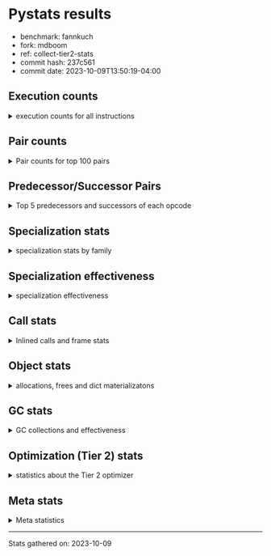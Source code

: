 
# Pystats results

- benchmark: fannkuch
- fork: mdboom
- ref: collect-tier2-stats
- commit hash: 237c561
- commit date: 2023-10-09T13:50:19-04:00

## Execution counts

<details>
<summary> execution counts for all instructions </summary>

|Name | Count | Self | Cumulative | Miss ratio | 
|---|---:|---:|---:|---:|
| LOAD_CONST | 271,923,540 | 18.4% | 18.4% |  |
| LOAD_FAST | 194,813,040 | 13.1% | 31.5% |  |
| LOAD_FAST_LOAD_FAST | 142,647,060 | 9.6% | 41.1% |  |
| POP_JUMP_IF_FALSE | 130,047,180 | 8.8% | 49.9% |  |
| STORE_FAST | 101,824,680 | 6.9% | 56.8% |  |
| BINARY_SUBSCR_LIST_INT | 96,465,600 | 6.5% | 63.3% |  |
| COMPARE_OP_INT | 94,867,980 | 6.4% | 69.7% |  |
| ENTER_EXECUTOR | 57,284,280 | 3.9% | 73.6% |  |
| BINARY_OP_ADD_INT | 50,112,660 | 3.4% | 76.9% |  |
| PUSH_NULL | 41,429,100 | 2.8% | 79.7% |  |
| COPY | 41,428,800 | 2.8% | 82.5% |  |
| SWAP | 41,428,800 | 2.8% | 85.3% |  |
| CALL_BUILTIN_FAST | 41,428,800 | 2.8% | 88.1% |  |
| TO_BOOL_INT | 34,473,600 | 2.3% | 90.4% |  |
| BINARY_OP_SUBTRACT_INT | 20,714,580 | 1.4% | 91.8% |  |
| POP_TOP | 20,714,520 | 1.4% | 93.2% |  |
| STORE_SUBSCR_LIST_INT | 20,714,460 | 1.4% | 94.6% |  |
| BINARY_SUBSCR | 17,241,000 | 1.2% | 95.8% |  |
| BINARY_SLICE | 17,236,800 | 1.2% | 97.0% |  |
| STORE_SLICE | 17,236,800 | 1.2% | 98.1% |  |
| BUILD_SLICE | 17,236,800 | 1.2% | 99.3% |  |
| JUMP_FORWARD | 10,533,600 | 0.7% | 100.0% |  |
| CALL | 440 | 0.0% | 100.0% |  |
| CALL_BUILTIN_CLASS | 360 | 0.0% | 100.0% |  |
| LOAD_GLOBAL_BUILTIN | 360 | 0.0% | 100.0% |  |
| LOAD_ATTR | 220 | 0.0% | 100.0% |  |
| LOAD_GLOBAL | 180 | 0.0% | 100.0% |  |
| NOP | 120 | 0.0% | 100.0% |  |
| RETURN_VALUE | 120 | 0.0% | 100.0% |  |
| LOAD_DEREF | 120 | 0.0% | 100.0% |  |
| RESUME_CHECK | 120 | 0.0% | 100.0% |  |
| LOAD_ATTR_MODULE | 100 | 0.0% | 100.0% |  |
| LOAD_GLOBAL_MODULE | 100 | 0.0% | 100.0% |  |
| INTERPRETER_EXIT | 60 | 0.0% | 100.0% |  |
| BINARY_OP | 60 | 0.0% | 100.0% |  |
| CALL_FUNCTION_EX | 60 | 0.0% | 100.0% |  |
| COPY_FREE_VARS | 60 | 0.0% | 100.0% |  |
| BINARY_OP_SUBTRACT_FLOAT | 60 | 0.0% | 100.0% |  |
| COMPARE_OP | 20 | 0.0% | 100.0% |  |


</details>

## Pair counts

<details>
<summary> Pair counts for top 100 pairs </summary>

|Pair | Count | Self | Cumulative | 
|---|---:|---:|---:|
| LOAD_FAST LOAD_CONST | 129,946,620 | 8.8% | 8.8% |
| COMPARE_OP_INT POP_JUMP_IF_FALSE | 94,867,980 | 6.4% | 15.2% |
| STORE_FAST LOAD_FAST | 68,947,680 | 4.7% | 19.8% |
| LOAD_FAST_LOAD_FAST COMPARE_OP_INT | 53,590,200 | 3.6% | 23.4% |
| BINARY_SUBSCR_LIST_INT LOAD_CONST | 52,315,200 | 3.5% | 27.0% |
| LOAD_CONST BINARY_OP_ADD_INT | 50,112,640 | 3.4% | 30.4% |
| POP_JUMP_IF_FALSE LOAD_FAST_LOAD_FAST | 48,534,360 | 3.3% | 33.6% |
| LOAD_CONST BINARY_SUBSCR_LIST_INT | 45,360,000 | 3.1% | 36.7% |
| POP_JUMP_IF_FALSE LOAD_FAST | 40,220,220 | 2.7% | 39.4% |
| LOAD_CONST LOAD_CONST | 34,473,600 | 2.3% | 41.7% |
| LOAD_FAST TO_BOOL_INT | 34,473,600 | 2.3% | 44.1% |
| BINARY_SUBSCR_LIST_INT STORE_FAST | 34,473,600 | 2.3% | 46.4% |
| TO_BOOL_INT POP_JUMP_IF_FALSE | 34,473,600 | 2.3% | 48.7% |
| BINARY_OP_ADD_INT STORE_FAST | 32,875,800 | 2.2% | 50.9% |
| LOAD_CONST COMPARE_OP_INT | 31,600,960 | 2.1% | 53.1% |
| POP_JUMP_IF_FALSE ENTER_EXECUTOR | 30,759,000 | 2.1% | 55.1% |
| LOAD_FAST_LOAD_FAST BINARY_SUBSCR_LIST_INT | 30,391,200 | 2.1% | 57.2% |
| ENTER_EXECUTOR LOAD_FAST | 24,257,400 | 1.6% | 58.8% |
| LOAD_FAST PUSH_NULL | 20,714,580 | 1.4% | 60.2% |
| LOAD_CONST BINARY_OP_SUBTRACT_INT | 20,714,560 | 1.4% | 61.6% |
| POP_TOP LOAD_FAST_LOAD_FAST | 20,714,400 | 1.4% | 63.0% |
| PUSH_NULL LOAD_CONST | 20,714,400 | 1.4% | 64.4% |
| PUSH_NULL LOAD_FAST_LOAD_FAST | 20,714,400 | 1.4% | 65.8% |
| COPY COPY | 20,714,400 | 1.4% | 67.2% |
| COPY BINARY_SUBSCR_LIST_INT | 20,714,400 | 1.4% | 68.6% |
| LOAD_CONST CALL_BUILTIN_FAST | 20,714,400 | 1.4% | 70.0% |
| LOAD_FAST_LOAD_FAST PUSH_NULL | 20,714,400 | 1.4% | 71.4% |
| LOAD_FAST_LOAD_FAST COPY | 20,714,400 | 1.4% | 72.8% |
| SWAP SWAP | 20,714,400 | 1.4% | 74.2% |
| SWAP STORE_SUBSCR_LIST_INT | 20,714,400 | 1.4% | 75.6% |
| BINARY_OP_SUBTRACT_INT SWAP | 20,714,400 | 1.4% | 77.0% |
| CALL_BUILTIN_FAST POP_TOP | 20,714,400 | 1.4% | 78.4% |
| CALL_BUILTIN_FAST CALL_BUILTIN_FAST | 20,714,400 | 1.4% | 79.8% |
| STORE_SUBSCR_LIST_INT LOAD_FAST_LOAD_FAST | 20,714,400 | 1.4% | 81.2% |
| LOAD_CONST LOAD_FAST | 17,236,860 | 1.2% | 82.4% |
| LOAD_CONST STORE_FAST | 17,236,860 | 1.2% | 83.5% |
| STORE_FAST LOAD_CONST | 17,236,860 | 1.2% | 84.7% |
| BINARY_SLICE STORE_FAST | 17,236,800 | 1.2% | 85.8% |
| STORE_SLICE LOAD_FAST | 17,236,800 | 1.2% | 87.0% |
| BINARY_SUBSCR LOAD_FAST | 17,236,800 | 1.2% | 88.2% |
| BUILD_SLICE BINARY_SUBSCR | 17,236,800 | 1.2% | 89.3% |
| LOAD_CONST BINARY_SLICE | 17,236,800 | 1.2% | 90.5% |
| LOAD_CONST BUILD_SLICE | 17,236,800 | 1.2% | 91.7% |
| LOAD_FAST_LOAD_FAST LOAD_CONST | 17,236,800 | 1.2% | 92.8% |
| BINARY_OP_ADD_INT STORE_SLICE | 17,236,800 | 1.2% | 94.0% |
| ENTER_EXECUTOR LOAD_FAST_LOAD_FAST | 16,329,600 | 1.1% | 95.1% |
| ENTER_EXECUTOR ENTER_EXECUTOR | 15,991,680 | 1.1% | 96.2% |
| STORE_FAST LOAD_FAST_LOAD_FAST | 15,639,900 | 1.1% | 97.2% |
| JUMP_FORWARD ENTER_EXECUTOR | 10,533,600 | 0.7% | 97.9% |
| POP_JUMP_IF_FALSE JUMP_FORWARD | 10,533,600 | 0.7% | 98.6% |
| LOAD_FAST COMPARE_OP_INT | 9,676,800 | 0.7% | 99.3% |
| BINARY_SUBSCR_LIST_INT LOAD_FAST | 9,676,800 | 0.7% | 100.0% |
| ENTER_EXECUTOR POP_JUMP_IF_FALSE | 705,600 | 0.0% | 100.0% |
| BINARY_SUBSCR BINARY_SUBSCR | 4,200 | 0.0% | 100.0% |
| LOAD_FAST STORE_FAST | 960 | 0.0% | 100.0% |
| PUSH_NULL CALL | 240 | 0.0% | 100.0% |
| CALL_BUILTIN_CLASS STORE_FAST | 180 | 0.0% | 100.0% |
| CALL POP_TOP | 120 | 0.0% | 100.0% |
| CALL CALL_BUILTIN_CLASS | 120 | 0.0% | 100.0% |
| LOAD_ATTR STORE_FAST | 120 | 0.0% | 100.0% |
| LOAD_FAST RETURN_VALUE | 120 | 0.0% | 100.0% |
| LOAD_FAST LOAD_ATTR | 120 | 0.0% | 100.0% |
| LOAD_GLOBAL LOAD_GLOBAL_BUILTIN | 120 | 0.0% | 100.0% |
| BINARY_OP_SUBTRACT_INT STORE_FAST | 120 | 0.0% | 100.0% |
| CALL_BUILTIN_CLASS CALL_BUILTIN_CLASS | 120 | 0.0% | 100.0% |
| LOAD_GLOBAL_BUILTIN LOAD_FAST | 120 | 0.0% | 100.0% |
| LOAD_GLOBAL_BUILTIN LOAD_GLOBAL_BUILTIN | 120 | 0.0% | 100.0% |
| CALL CALL | 80 | 0.0% | 100.0% |
| LOAD_FAST CALL_BUILTIN_CLASS | 80 | 0.0% | 100.0% |
| STORE_FAST LOAD_GLOBAL_BUILTIN | 80 | 0.0% | 100.0% |
| CACHE RESUME_CHECK | 60 | 0.0% | 100.0% |
| NOP LOAD_DEREF | 60 | 0.0% | 100.0% |
| NOP LOAD_FAST | 60 | 0.0% | 100.0% |
| POP_TOP NOP | 60 | 0.0% | 100.0% |
| POP_TOP LOAD_FAST | 60 | 0.0% | 100.0% |
| PUSH_NULL LOAD_FAST | 60 | 0.0% | 100.0% |
| RETURN_VALUE INTERPRETER_EXIT | 60 | 0.0% | 100.0% |
| CALL LOAD_FAST | 60 | 0.0% | 100.0% |
| CALL STORE_FAST | 60 | 0.0% | 100.0% |
| CALL_FUNCTION_EX COPY_FREE_VARS | 60 | 0.0% | 100.0% |
| COPY_FREE_VARS RESUME_CHECK | 60 | 0.0% | 100.0% |
| LOAD_DEREF PUSH_NULL | 60 | 0.0% | 100.0% |
| LOAD_DEREF STORE_FAST | 60 | 0.0% | 100.0% |
| LOAD_FAST CALL_FUNCTION_EX | 60 | 0.0% | 100.0% |
| LOAD_FAST_LOAD_FAST LOAD_FAST | 60 | 0.0% | 100.0% |
| STORE_FAST NOP | 60 | 0.0% | 100.0% |
| STORE_FAST LOAD_DEREF | 60 | 0.0% | 100.0% |
| BINARY_OP_SUBTRACT_FLOAT STORE_FAST | 60 | 0.0% | 100.0% |
| BINARY_OP_SUBTRACT_INT STORE_SUBSCR_LIST_INT | 60 | 0.0% | 100.0% |
| CALL_BUILTIN_CLASS CALL | 60 | 0.0% | 100.0% |
| LOAD_ATTR_MODULE STORE_FAST | 60 | 0.0% | 100.0% |
| LOAD_GLOBAL_BUILTIN LOAD_CONST | 60 | 0.0% | 100.0% |
| LOAD_GLOBAL_BUILTIN LOAD_GLOBAL | 60 | 0.0% | 100.0% |
| LOAD_GLOBAL_MODULE LOAD_ATTR_MODULE | 60 | 0.0% | 100.0% |
| STORE_SUBSCR_LIST_INT LOAD_FAST | 60 | 0.0% | 100.0% |
| RETURN_VALUE LOAD_GLOBAL | 40 | 0.0% | 100.0% |
| LOAD_ATTR LOAD_ATTR | 40 | 0.0% | 100.0% |
| LOAD_ATTR LOAD_ATTR_MODULE | 40 | 0.0% | 100.0% |
| LOAD_CONST BINARY_OP | 40 | 0.0% | 100.0% |
| LOAD_FAST CALL | 40 | 0.0% | 100.0% |


</details>

## Predecessor/Successor Pairs

<details>
<summary> Top 5 predecessors and successors of each opcode </summary>

### BINARY_SLICE

<details>
<summary> Successors and predecessors for BINARY_SLICE </summary>

|Predecessors | Count | Percentage | 
|---|---:|---:|
| LOAD_CONST | 17,236,800 | 100.0% |

|Successors | Count | Percentage | 
|---|---:|---:|
| STORE_FAST | 17,236,800 | 100.0% |


</details>

### STORE_SLICE

<details>
<summary> Successors and predecessors for STORE_SLICE </summary>

|Predecessors | Count | Percentage | 
|---|---:|---:|
| BINARY_OP_ADD_INT | 17,236,800 | 100.0% |

|Successors | Count | Percentage | 
|---|---:|---:|
| LOAD_FAST | 17,236,800 | 100.0% |


</details>

### CACHE

<details>
<summary> Successors and predecessors for CACHE </summary>

|Successors | Count | Percentage | 
|---|---:|---:|
| RESUME_CHECK | 60 | 100.0% |


</details>

### BINARY_SUBSCR

<details>
<summary> Successors and predecessors for BINARY_SUBSCR </summary>

|Predecessors | Count | Percentage | 
|---|---:|---:|
| BUILD_SLICE | 17,236,800 | 100.0% |
| BINARY_SUBSCR | 4,200 | 0.0% |

|Successors | Count | Percentage | 
|---|---:|---:|
| LOAD_FAST | 17,236,800 | 100.0% |
| BINARY_SUBSCR | 4,200 | 0.0% |


</details>

### INTERPRETER_EXIT

<details>
<summary> Successors and predecessors for INTERPRETER_EXIT </summary>

|Predecessors | Count | Percentage | 
|---|---:|---:|
| RETURN_VALUE | 60 | 100.0% |


</details>

### NOP

<details>
<summary> Successors and predecessors for NOP </summary>

|Predecessors | Count | Percentage | 
|---|---:|---:|
| POP_TOP | 60 | 50.0% |
| STORE_FAST | 60 | 50.0% |

|Successors | Count | Percentage | 
|---|---:|---:|
| LOAD_DEREF | 60 | 50.0% |
| LOAD_FAST | 60 | 50.0% |


</details>

### POP_TOP

<details>
<summary> Successors and predecessors for POP_TOP </summary>

|Predecessors | Count | Percentage | 
|---|---:|---:|
| CALL_BUILTIN_FAST | 20,714,400 | 100.0% |
| CALL | 120 | 0.0% |

|Successors | Count | Percentage | 
|---|---:|---:|
| LOAD_FAST_LOAD_FAST | 20,714,400 | 100.0% |
| NOP | 60 | 0.0% |
| LOAD_FAST | 60 | 0.0% |


</details>

### PUSH_NULL

<details>
<summary> Successors and predecessors for PUSH_NULL </summary>

|Predecessors | Count | Percentage | 
|---|---:|---:|
| LOAD_FAST | 20,714,580 | 50.0% |
| LOAD_FAST_LOAD_FAST | 20,714,400 | 50.0% |
| LOAD_DEREF | 60 | 0.0% |
| LOAD_ATTR_MODULE | 40 | 0.0% |
| LOAD_ATTR | 20 | 0.0% |

|Successors | Count | Percentage | 
|---|---:|---:|
| LOAD_CONST | 20,714,400 | 50.0% |
| LOAD_FAST_LOAD_FAST | 20,714,400 | 50.0% |
| CALL | 240 | 0.0% |
| LOAD_FAST | 60 | 0.0% |


</details>

### RETURN_VALUE

<details>
<summary> Successors and predecessors for RETURN_VALUE </summary>

|Predecessors | Count | Percentage | 
|---|---:|---:|
| LOAD_FAST | 120 | 100.0% |

|Successors | Count | Percentage | 
|---|---:|---:|
| INTERPRETER_EXIT | 60 | 50.0% |
| LOAD_GLOBAL | 40 | 33.3% |
| LOAD_GLOBAL_MODULE | 20 | 16.7% |


</details>

### BINARY_OP

<details>
<summary> Successors and predecessors for BINARY_OP </summary>

|Predecessors | Count | Percentage | 
|---|---:|---:|
| LOAD_CONST | 40 | 66.7% |
| LOAD_FAST | 20 | 33.3% |

|Successors | Count | Percentage | 
|---|---:|---:|
| BINARY_OP_ADD_INT | 20 | 33.3% |
| BINARY_OP_SUBTRACT_FLOAT | 20 | 33.3% |
| BINARY_OP_SUBTRACT_INT | 20 | 33.3% |


</details>

### BUILD_SLICE

<details>
<summary> Successors and predecessors for BUILD_SLICE </summary>

|Predecessors | Count | Percentage | 
|---|---:|---:|
| LOAD_CONST | 17,236,800 | 100.0% |

|Successors | Count | Percentage | 
|---|---:|---:|
| BINARY_SUBSCR | 17,236,800 | 100.0% |


</details>

### CALL

<details>
<summary> Successors and predecessors for CALL </summary>

|Predecessors | Count | Percentage | 
|---|---:|---:|
| PUSH_NULL | 240 | 54.5% |
| CALL | 80 | 18.2% |
| CALL_BUILTIN_CLASS | 60 | 13.6% |
| LOAD_FAST | 40 | 9.1% |
| BINARY_OP_ADD_INT | 20 | 4.5% |

|Successors | Count | Percentage | 
|---|---:|---:|
| POP_TOP | 120 | 27.3% |
| CALL_BUILTIN_CLASS | 120 | 27.3% |
| CALL | 80 | 18.2% |
| LOAD_FAST | 60 | 13.6% |
| STORE_FAST | 60 | 13.6% |


</details>

### CALL_FUNCTION_EX

<details>
<summary> Successors and predecessors for CALL_FUNCTION_EX </summary>

|Predecessors | Count | Percentage | 
|---|---:|---:|
| LOAD_FAST | 60 | 100.0% |

|Successors | Count | Percentage | 
|---|---:|---:|
| COPY_FREE_VARS | 60 | 100.0% |


</details>

### COMPARE_OP

<details>
<summary> Successors and predecessors for COMPARE_OP </summary>

|Predecessors | Count | Percentage | 
|---|---:|---:|
| LOAD_CONST | 20 | 100.0% |

|Successors | Count | Percentage | 
|---|---:|---:|
| COMPARE_OP_INT | 20 | 100.0% |


</details>

### COPY

<details>
<summary> Successors and predecessors for COPY </summary>

|Predecessors | Count | Percentage | 
|---|---:|---:|
| COPY | 20,714,400 | 50.0% |
| LOAD_FAST_LOAD_FAST | 20,714,400 | 50.0% |

|Successors | Count | Percentage | 
|---|---:|---:|
| COPY | 20,714,400 | 50.0% |
| BINARY_SUBSCR_LIST_INT | 20,714,400 | 50.0% |


</details>

### COPY_FREE_VARS

<details>
<summary> Successors and predecessors for COPY_FREE_VARS </summary>

|Predecessors | Count | Percentage | 
|---|---:|---:|
| CALL_FUNCTION_EX | 60 | 100.0% |

|Successors | Count | Percentage | 
|---|---:|---:|
| RESUME_CHECK | 60 | 100.0% |


</details>

### ENTER_EXECUTOR

<details>
<summary> Successors and predecessors for ENTER_EXECUTOR </summary>

|Predecessors | Count | Percentage | 
|---|---:|---:|
| POP_JUMP_IF_FALSE | 30,759,000 | 53.7% |
| ENTER_EXECUTOR | 15,991,680 | 27.9% |
| JUMP_FORWARD | 10,533,600 | 18.4% |

|Successors | Count | Percentage | 
|---|---:|---:|
| LOAD_FAST | 24,257,400 | 42.3% |
| LOAD_FAST_LOAD_FAST | 16,329,600 | 28.5% |
| ENTER_EXECUTOR | 15,991,680 | 27.9% |
| POP_JUMP_IF_FALSE | 705,600 | 1.2% |


</details>

### JUMP_FORWARD

<details>
<summary> Successors and predecessors for JUMP_FORWARD </summary>

|Predecessors | Count | Percentage | 
|---|---:|---:|
| POP_JUMP_IF_FALSE | 10,533,600 | 100.0% |

|Successors | Count | Percentage | 
|---|---:|---:|
| ENTER_EXECUTOR | 10,533,600 | 100.0% |


</details>

### LOAD_ATTR

<details>
<summary> Successors and predecessors for LOAD_ATTR </summary>

|Predecessors | Count | Percentage | 
|---|---:|---:|
| LOAD_FAST | 120 | 54.5% |
| LOAD_ATTR | 40 | 18.2% |
| LOAD_GLOBAL_MODULE | 40 | 18.2% |
| LOAD_GLOBAL | 20 | 9.1% |

|Successors | Count | Percentage | 
|---|---:|---:|
| STORE_FAST | 120 | 54.5% |
| LOAD_ATTR | 40 | 18.2% |
| LOAD_ATTR_MODULE | 40 | 18.2% |
| PUSH_NULL | 20 | 9.1% |


</details>

### LOAD_CONST

<details>
<summary> Successors and predecessors for LOAD_CONST </summary>

|Predecessors | Count | Percentage | 
|---|---:|---:|
| LOAD_FAST | 129,946,620 | 47.8% |
| BINARY_SUBSCR_LIST_INT | 52,315,200 | 19.2% |
| LOAD_CONST | 34,473,600 | 12.7% |
| PUSH_NULL | 20,714,400 | 7.6% |
| STORE_FAST | 17,236,860 | 6.3% |

|Successors | Count | Percentage | 
|---|---:|---:|
| BINARY_OP_ADD_INT | 50,112,640 | 18.4% |
| BINARY_SUBSCR_LIST_INT | 45,360,000 | 16.7% |
| LOAD_CONST | 34,473,600 | 12.7% |
| COMPARE_OP_INT | 31,600,960 | 11.6% |
| BINARY_OP_SUBTRACT_INT | 20,714,560 | 7.6% |


</details>

### LOAD_DEREF

<details>
<summary> Successors and predecessors for LOAD_DEREF </summary>

|Predecessors | Count | Percentage | 
|---|---:|---:|
| NOP | 60 | 50.0% |
| STORE_FAST | 60 | 50.0% |

|Successors | Count | Percentage | 
|---|---:|---:|
| PUSH_NULL | 60 | 50.0% |
| STORE_FAST | 60 | 50.0% |


</details>

### LOAD_FAST

<details>
<summary> Successors and predecessors for LOAD_FAST </summary>

|Predecessors | Count | Percentage | 
|---|---:|---:|
| STORE_FAST | 68,947,680 | 35.4% |
| POP_JUMP_IF_FALSE | 40,220,220 | 20.6% |
| ENTER_EXECUTOR | 24,257,400 | 12.5% |
| LOAD_CONST | 17,236,860 | 8.8% |
| STORE_SLICE | 17,236,800 | 8.8% |

|Successors | Count | Percentage | 
|---|---:|---:|
| LOAD_CONST | 129,946,620 | 66.7% |
| TO_BOOL_INT | 34,473,600 | 17.7% |
| PUSH_NULL | 20,714,580 | 10.6% |
| COMPARE_OP_INT | 9,676,800 | 5.0% |
| STORE_FAST | 960 | 0.0% |


</details>

### LOAD_FAST_LOAD_FAST

<details>
<summary> Successors and predecessors for LOAD_FAST_LOAD_FAST </summary>

|Predecessors | Count | Percentage | 
|---|---:|---:|
| POP_JUMP_IF_FALSE | 48,534,360 | 34.0% |
| POP_TOP | 20,714,400 | 14.5% |
| PUSH_NULL | 20,714,400 | 14.5% |
| STORE_SUBSCR_LIST_INT | 20,714,400 | 14.5% |
| ENTER_EXECUTOR | 16,329,600 | 11.4% |

|Successors | Count | Percentage | 
|---|---:|---:|
| COMPARE_OP_INT | 53,590,200 | 37.6% |
| BINARY_SUBSCR_LIST_INT | 30,391,200 | 21.3% |
| PUSH_NULL | 20,714,400 | 14.5% |
| COPY | 20,714,400 | 14.5% |
| LOAD_CONST | 17,236,800 | 12.1% |


</details>

### LOAD_GLOBAL

<details>
<summary> Successors and predecessors for LOAD_GLOBAL </summary>

|Predecessors | Count | Percentage | 
|---|---:|---:|
| LOAD_GLOBAL_BUILTIN | 60 | 33.3% |
| RETURN_VALUE | 40 | 22.2% |
| STORE_FAST | 40 | 22.2% |
| RESUME_CHECK | 40 | 22.2% |

|Successors | Count | Percentage | 
|---|---:|---:|
| LOAD_GLOBAL_BUILTIN | 120 | 66.7% |
| LOAD_GLOBAL_MODULE | 40 | 22.2% |
| LOAD_ATTR | 20 | 11.1% |


</details>

### POP_JUMP_IF_FALSE

<details>
<summary> Successors and predecessors for POP_JUMP_IF_FALSE </summary>

|Predecessors | Count | Percentage | 
|---|---:|---:|
| COMPARE_OP_INT | 94,867,980 | 72.9% |
| TO_BOOL_INT | 34,473,600 | 26.5% |
| ENTER_EXECUTOR | 705,600 | 0.5% |

|Successors | Count | Percentage | 
|---|---:|---:|
| LOAD_FAST_LOAD_FAST | 48,534,360 | 37.3% |
| LOAD_FAST | 40,220,220 | 30.9% |
| ENTER_EXECUTOR | 30,759,000 | 23.7% |
| JUMP_FORWARD | 10,533,600 | 8.1% |


</details>

### STORE_FAST

<details>
<summary> Successors and predecessors for STORE_FAST </summary>

|Predecessors | Count | Percentage | 
|---|---:|---:|
| BINARY_SUBSCR_LIST_INT | 34,473,600 | 33.9% |
| BINARY_OP_ADD_INT | 32,875,800 | 32.3% |
| LOAD_CONST | 17,236,860 | 16.9% |
| BINARY_SLICE | 17,236,800 | 16.9% |
| LOAD_FAST | 960 | 0.0% |

|Successors | Count | Percentage | 
|---|---:|---:|
| LOAD_FAST | 68,947,680 | 67.7% |
| LOAD_CONST | 17,236,860 | 16.9% |
| LOAD_FAST_LOAD_FAST | 15,639,900 | 15.4% |
| LOAD_GLOBAL_BUILTIN | 80 | 0.0% |
| NOP | 60 | 0.0% |


</details>

### SWAP

<details>
<summary> Successors and predecessors for SWAP </summary>

|Predecessors | Count | Percentage | 
|---|---:|---:|
| SWAP | 20,714,400 | 50.0% |
| BINARY_OP_SUBTRACT_INT | 20,714,400 | 50.0% |

|Successors | Count | Percentage | 
|---|---:|---:|
| SWAP | 20,714,400 | 50.0% |
| STORE_SUBSCR_LIST_INT | 20,714,400 | 50.0% |


</details>

### BINARY_OP_ADD_INT

<details>
<summary> Successors and predecessors for BINARY_OP_ADD_INT </summary>

|Predecessors | Count | Percentage | 
|---|---:|---:|
| LOAD_CONST | 50,112,640 | 100.0% |
| BINARY_OP | 20 | 0.0% |

|Successors | Count | Percentage | 
|---|---:|---:|
| STORE_FAST | 32,875,800 | 65.6% |
| STORE_SLICE | 17,236,800 | 34.4% |
| CALL_BUILTIN_CLASS | 40 | 0.0% |
| CALL | 20 | 0.0% |


</details>

### BINARY_OP_SUBTRACT_FLOAT

<details>
<summary> Successors and predecessors for BINARY_OP_SUBTRACT_FLOAT </summary>

|Predecessors | Count | Percentage | 
|---|---:|---:|
| LOAD_FAST | 40 | 66.7% |
| BINARY_OP | 20 | 33.3% |

|Successors | Count | Percentage | 
|---|---:|---:|
| STORE_FAST | 60 | 100.0% |


</details>

### BINARY_OP_SUBTRACT_INT

<details>
<summary> Successors and predecessors for BINARY_OP_SUBTRACT_INT </summary>

|Predecessors | Count | Percentage | 
|---|---:|---:|
| LOAD_CONST | 20,714,560 | 100.0% |
| BINARY_OP | 20 | 0.0% |

|Successors | Count | Percentage | 
|---|---:|---:|
| SWAP | 20,714,400 | 100.0% |
| STORE_FAST | 120 | 0.0% |
| STORE_SUBSCR_LIST_INT | 60 | 0.0% |


</details>

### BINARY_SUBSCR_LIST_INT

<details>
<summary> Successors and predecessors for BINARY_SUBSCR_LIST_INT </summary>

|Predecessors | Count | Percentage | 
|---|---:|---:|
| LOAD_CONST | 45,360,000 | 47.0% |
| LOAD_FAST_LOAD_FAST | 30,391,200 | 31.5% |
| COPY | 20,714,400 | 21.5% |

|Successors | Count | Percentage | 
|---|---:|---:|
| LOAD_CONST | 52,315,200 | 54.2% |
| STORE_FAST | 34,473,600 | 35.7% |
| LOAD_FAST | 9,676,800 | 10.0% |


</details>

### CALL_BUILTIN_CLASS

<details>
<summary> Successors and predecessors for CALL_BUILTIN_CLASS </summary>

|Predecessors | Count | Percentage | 
|---|---:|---:|
| CALL | 120 | 33.3% |
| CALL_BUILTIN_CLASS | 120 | 33.3% |
| LOAD_FAST | 80 | 22.2% |
| BINARY_OP_ADD_INT | 40 | 11.1% |

|Successors | Count | Percentage | 
|---|---:|---:|
| STORE_FAST | 180 | 50.0% |
| CALL_BUILTIN_CLASS | 120 | 33.3% |
| CALL | 60 | 16.7% |


</details>

### CALL_BUILTIN_FAST

<details>
<summary> Successors and predecessors for CALL_BUILTIN_FAST </summary>

|Predecessors | Count | Percentage | 
|---|---:|---:|
| LOAD_CONST | 20,714,400 | 50.0% |
| CALL_BUILTIN_FAST | 20,714,400 | 50.0% |

|Successors | Count | Percentage | 
|---|---:|---:|
| POP_TOP | 20,714,400 | 50.0% |
| CALL_BUILTIN_FAST | 20,714,400 | 50.0% |


</details>

### COMPARE_OP_INT

<details>
<summary> Successors and predecessors for COMPARE_OP_INT </summary>

|Predecessors | Count | Percentage | 
|---|---:|---:|
| LOAD_FAST_LOAD_FAST | 53,590,200 | 56.5% |
| LOAD_CONST | 31,600,960 | 33.3% |
| LOAD_FAST | 9,676,800 | 10.2% |
| COMPARE_OP | 20 | 0.0% |

|Successors | Count | Percentage | 
|---|---:|---:|
| POP_JUMP_IF_FALSE | 94,867,980 | 100.0% |


</details>

### LOAD_ATTR_MODULE

<details>
<summary> Successors and predecessors for LOAD_ATTR_MODULE </summary>

|Predecessors | Count | Percentage | 
|---|---:|---:|
| LOAD_GLOBAL_MODULE | 60 | 60.0% |
| LOAD_ATTR | 40 | 40.0% |

|Successors | Count | Percentage | 
|---|---:|---:|
| STORE_FAST | 60 | 60.0% |
| PUSH_NULL | 40 | 40.0% |


</details>

### LOAD_GLOBAL_BUILTIN

<details>
<summary> Successors and predecessors for LOAD_GLOBAL_BUILTIN </summary>

|Predecessors | Count | Percentage | 
|---|---:|---:|
| LOAD_GLOBAL | 120 | 33.3% |
| LOAD_GLOBAL_BUILTIN | 120 | 33.3% |
| STORE_FAST | 80 | 22.2% |
| RESUME_CHECK | 40 | 11.1% |

|Successors | Count | Percentage | 
|---|---:|---:|
| LOAD_FAST | 120 | 33.3% |
| LOAD_GLOBAL_BUILTIN | 120 | 33.3% |
| LOAD_CONST | 60 | 16.7% |
| LOAD_GLOBAL | 60 | 16.7% |


</details>

### LOAD_GLOBAL_MODULE

<details>
<summary> Successors and predecessors for LOAD_GLOBAL_MODULE </summary>

|Predecessors | Count | Percentage | 
|---|---:|---:|
| LOAD_GLOBAL | 40 | 40.0% |
| RESUME_CHECK | 40 | 40.0% |
| RETURN_VALUE | 20 | 20.0% |

|Successors | Count | Percentage | 
|---|---:|---:|
| LOAD_ATTR_MODULE | 60 | 60.0% |
| LOAD_ATTR | 40 | 40.0% |


</details>

### RESUME_CHECK

<details>
<summary> Successors and predecessors for RESUME_CHECK </summary>

|Predecessors | Count | Percentage | 
|---|---:|---:|
| CACHE | 60 | 50.0% |
| COPY_FREE_VARS | 60 | 50.0% |

|Successors | Count | Percentage | 
|---|---:|---:|
| LOAD_GLOBAL | 40 | 33.3% |
| LOAD_GLOBAL_BUILTIN | 40 | 33.3% |
| LOAD_GLOBAL_MODULE | 40 | 33.3% |


</details>

### STORE_SUBSCR_LIST_INT

<details>
<summary> Successors and predecessors for STORE_SUBSCR_LIST_INT </summary>

|Predecessors | Count | Percentage | 
|---|---:|---:|
| SWAP | 20,714,400 | 100.0% |
| BINARY_OP_SUBTRACT_INT | 60 | 0.0% |

|Successors | Count | Percentage | 
|---|---:|---:|
| LOAD_FAST_LOAD_FAST | 20,714,400 | 100.0% |
| LOAD_FAST | 60 | 0.0% |


</details>

### TO_BOOL_INT

<details>
<summary> Successors and predecessors for TO_BOOL_INT </summary>

|Predecessors | Count | Percentage | 
|---|---:|---:|
| LOAD_FAST | 34,473,600 | 100.0% |

|Successors | Count | Percentage | 
|---|---:|---:|
| POP_JUMP_IF_FALSE | 34,473,600 | 100.0% |


</details>


</details>

## Specialization stats

<details>
<summary> specialization stats by family </summary>

### BINARY_OP

<details>
<summary> specialization stats for BINARY_OP family </summary>

|Kind | Count | Ratio | 
|---|---:|---:|
|          hit | 70,827,300 | 100.0% |

| | Count | Ratio | 
|---|---:|---:|
| Success | 60 | 100.0% |
| Failure | 0 | 0.0% |


</details>

### BINARY_SLICE

<details>
<summary> specialization stats for BINARY_SLICE family </summary>


</details>

### BINARY_SUBSCR

<details>
<summary> specialization stats for BINARY_SUBSCR family </summary>

|Kind | Count | Ratio | 
|---|---:|---:|
|     deferred | 17,236,800 | 15.2% |
|          hit | 96,465,600 | 84.8% |

| | Count | Ratio | 
|---|---:|---:|
| Success | 0 | 0.0% |
| Failure | 4,200 | 100.0% |

|Failure kind | Count | Ratio | 
|---|---:|---:|
| list slice | 4,200 | 100.0% |


</details>

### CALL

<details>
<summary> specialization stats for CALL family </summary>

|Kind | Count | Ratio | 
|---|---:|---:|
|     deferred | 240 | 0.0% |
|          hit | 41,429,160 | 100.0% |

| | Count | Ratio | 
|---|---:|---:|
| Success | 120 | 60.0% |
| Failure | 80 | 40.0% |

|Failure kind | Count | Ratio | 
|---|---:|---:|
| cfunc noargs | 60 | 75.0% |
| other | 20 | 25.0% |


</details>

### COMPARE_OP

<details>
<summary> specialization stats for COMPARE_OP family </summary>

|Kind | Count | Ratio | 
|---|---:|---:|
|          hit | 94,867,980 | 100.0% |

| | Count | Ratio | 
|---|---:|---:|
| Success | 20 | 100.0% |
| Failure | 0 | 0.0% |


</details>

### LOAD_ATTR

<details>
<summary> specialization stats for LOAD_ATTR family </summary>

|Kind | Count | Ratio | 
|---|---:|---:|
|     deferred | 140 | 43.8% |
|          hit | 100 | 31.2% |

| | Count | Ratio | 
|---|---:|---:|
| Success | 40 | 50.0% |
| Failure | 40 | 50.0% |

|Failure kind | Count | Ratio | 
|---|---:|---:|
| method | 40 | 100.0% |


</details>

### LOAD_GLOBAL

<details>
<summary> specialization stats for LOAD_GLOBAL family </summary>

|Kind | Count | Ratio | 
|---|---:|---:|
|     deferred | 20 | 3.1% |
|          hit | 460 | 71.9% |

| | Count | Ratio | 
|---|---:|---:|
| Success | 160 | 100.0% |
| Failure | 0 | 0.0% |


</details>

### POP_JUMP_IF_FALSE

<details>
<summary> specialization stats for POP_JUMP_IF_FALSE family </summary>


</details>

### STORE_SLICE

<details>
<summary> specialization stats for STORE_SLICE family </summary>


</details>

### STORE_SUBSCR

<details>
<summary> specialization stats for STORE_SUBSCR family </summary>

|Kind | Count | Ratio | 
|---|---:|---:|
|          hit | 20,714,460 | 100.0% |


</details>

### TO_BOOL

<details>
<summary> specialization stats for TO_BOOL family </summary>

|Kind | Count | Ratio | 
|---|---:|---:|
|          hit | 34,473,600 | 100.0% |


</details>


</details>

## Specialization effectiveness

<details>
<summary> specialization effectiveness </summary>

|Instructions | Count | Ratio | 
|---|---:|---:|
| Basic | 941,264,760 | 63.5% |
| Not specialized | 181,762,700 | 12.3% |
| Specialized | 358,778,780 | 24.2% |

### Deferred by instruction

<details>
<summary> deferred by instruction </summary>

|Name | Count | Ratio | 
|---|---:|---:|
| BINARY_SUBSCR | 17,236,800 | 100.0% |
| CALL | 240 | 0.0% |
| LOAD_ATTR | 140 | 0.0% |
| LOAD_GLOBAL | 20 | 0.0% |
| BINARY_SLICE | 0 | 0.0% |
| STORE_SLICE | 0 | 0.0% |
| CACHE | 0 | 0.0% |
| INTERPRETER_EXIT | 0 | 0.0% |
| NOP | 0 | 0.0% |
| POP_TOP | 0 | 0.0% |


</details>

### Misses by instruction

<details>
<summary> misses by instruction </summary>


</details>


</details>

## Call stats

<details>
<summary> Inlined calls and frame stats </summary>

| | Count | Ratio | 
|---|---:|---:|
| Calls to PyEval_EvalDefault | 60 | 50.0% |
| Calls to Python functions inlined | 60 | 50.0% |
| Calls via PyEval_EvalFrame (total) | 60 | 50.0% |
| Calls via PyEval_EvalFrame (vector) | 60 | 50.0% |
| Calls via PyEval_EvalFrame (generator) | 0 | 0.0% |
| Calls via PyEval_EvalFrame (legacy) | 0 | 0.0% |
| Calls via PyEval_EvalFrame (function vectorcall) | 60 | 50.0% |
| Calls via PyEval_EvalFrame (build class) | 0 | 0.0% |
| Calls via PyEval_EvalFrame (slot) | 0 | 0.0% |
| Calls via PyEval_EvalFrame (function ex) | 60 | 50.0% |
| Calls via PyEval_EvalFrame (api) | 0 | 0.0% |
| Calls via PyEval_EvalFrame (method) | 0 | 0.0% |
| Frame objects created | 0 | 0.0% |
| Frames pushed | 120 | 100.0% |


</details>

## Object stats

<details>
<summary> allocations, frees and dict materializatons </summary>

| | Count | Ratio | 
|---|---:|---:|
| Allocations from freelist | 121,111,600 | 47.8% |
| Frees to freelist | 121,111,740 |  |
| Allocations | 131,998,760 | 52.2% |
| Allocations to 512 bytes | 131,998,760 | 52.2% |
| Allocations to 4 kbytes | 0 | 0.0% |
| Allocations over 4 kbytes | 0 | 0.0% |
| Frees | 131,998,560 |  |
| New values | 0 |  |
| Interpreter increfs | 267,604,660 | 35.6% |
| Interpreter decrefs | 296,504,940 | 27.0% |
| Increfs | 483,477,520 | 64.4% |
| Decrefs | 800,675,660 | 73.0% |
| Materialize dict (on request) | 0 |  |
| Materialize dict (new key) | 0 |  |
| Materialize dict (too big) | 0 |  |
| Materialize dict (str subclass) | 0 |  |
| Dematerialize dict | 0 |  |
| Method cache hits | 180 |  |
| Method cache misses | 0 |  |
| Method cache collisions | 0 |  |
| Method cache dunder hits | 0 |  |
| Method cache dunder misses | 0 |  |


</details>

## GC stats

<details>
<summary> GC collections and effectiveness </summary>

|Generation | Collections | Objects collected | Object visits | 
|---:|---:|---:|---:|
| 0 | 0 | 0 | 0 |
| 1 | 0 | 0 | 0 |
| 2 | 0 | 0 | 0 |


</details>

## Optimization (Tier 2) stats

<details>
<summary> statistics about the Tier 2 optimizer </summary>

| | Count | Ratio | 
|---|---:|---:|
| Optimization attempts | 0 |  |
| Traces created | 0 |  |
| Traces executed | 57,284,280 |  |
| Uops executed | 4,171,763,880 | 72.83 |
| Trace stack overflow | 0 |  |
| Trace stack underflow | 0 |  |
| Trace too long | 0 |  |
| Trace too short | 0 |  |
| Inner loop found | 0 |  |
| Recursive call | 0 |  |

### Trace length histogram

<details>
<summary> trace length histogram </summary>

|Range | Count | Ratio | 
|---|---:|---:|
| <= 1 | 0 |  |


</details>

### Optimized trace length histogram

<details>
<summary> optimized trace length histogram </summary>

|Range | Count | Ratio | 
|---|---:|---:|
| <= 1 | 0 |  |


</details>

### Trace run length histogram

<details>
<summary> trace run length histogram </summary>

|Range | Count | Ratio | 
|---|---:|---:|
| <= 1 | 0 | 0.0% |
| <= 2 | 0 | 0.0% |
| <= 4 | 0 | 0.0% |
| <= 8 | 10,886,400 | 19.0% |
| <= 16 | 0 | 0.0% |
| <= 32 | 5,155,740 | 9.0% |
| <= 64 | 27,180,540 | 47.4% |
| <= 128 | 4,797,360 | 8.4% |
| <= 256 | 4,931,160 | 8.6% |
| <= 512 | 3,842,640 | 6.7% |
| <= 1,024 | 490,440 | 0.9% |


</details>

### Uop execution stats

<details>
<summary> uop execution stats </summary>

|Name | Count | Self | Cumulative | Miss ratio | 
|---|---:|---:|---:|---:|
| _SET_IP | 978,662,160 | 23.5% | 23.5% |  |
| LOAD_FAST | 865,347,720 | 20.7% | 44.2% |  |
| LOAD_CONST | 660,381,780 | 15.8% | 60.0% |  |
| _GUARD_BOTH_INT | 221,251,020 | 5.3% | 65.3% |  |
| STORE_FAST | 188,914,740 | 4.5% | 69.9% |  |
| _BINARY_OP_ADD_INT | 173,275,800 | 4.2% | 74.0% |  |
| BINARY_SUBSCR_LIST_INT | 140,595,780 | 3.4% | 77.4% |  |
| _POP_JUMP_IF_FALSE | 136,347,180 | 3.3% | 80.7% |  |
| BINARY_SUBSCR | 86,637,900 | 2.1% | 82.7% |  |
| STORE_SLICE | 86,637,900 | 2.1% | 84.8% |  |
| BUILD_SLICE | 86,637,900 | 2.1% | 86.9% |  |
| TO_BOOL_INT | 86,637,900 | 2.1% | 89.0% |  |
| COMPARE_OP_INT | 75,730,620 | 1.8% | 90.8% |  |
| _JUMP_TO_TOP | 71,517,900 | 1.7% | 92.5% |  |
| _EXIT_TRACE | 57,284,280 | 1.4% | 93.9% |  |
| _BINARY_OP_SUBTRACT_INT | 47,975,220 | 1.1% | 95.0% |  |
| PUSH_NULL | 33,394,680 | 0.8% | 95.8% |  |
| COPY | 33,394,680 | 0.8% | 96.6% |  |
| SWAP | 33,394,680 | 0.8% | 97.4% |  |
| CALL_BUILTIN_FAST | 33,394,680 | 0.8% | 98.2% |  |
| STORE_SUBSCR_LIST_INT | 32,336,280 | 0.8% | 99.0% |  |
| _POP_JUMP_IF_TRUE | 25,315,740 | 0.6% | 99.6% |  |
| POP_TOP | 16,697,340 | 0.4% | 100.0% |  |


</details>

### Unsupported opcodes

<details>
<summary> unsupported opcodes </summary>


</details>


</details>

## Meta stats

<details>
<summary> Meta statistics </summary>

| | Count | 
|---|---:|
| Number of data files | 20 |


</details>

---
Stats gathered on: 2023-10-09
